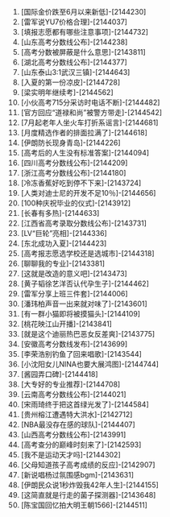 
1. [国际金价跌至6月以来新低]-[2144230]
1. [雷军说YU7价格合理]-[2144037]
1. [填报志愿都有哪些注意事项]-[2144732]
1. [山东高考分数线公布]-[2144238]
1. [高考分数被屏蔽是什么意思]-[2143811]
1. [湖北高考分数线公布]-[2144377]
1. [山东泰山3:1武汉三镇]-[2144643]
1. [入夏的第一份凉皮]-[2144728]
1. [梁实明年继续考]-[2144562]
1. [小伙高考715分采访时电话不断]-[2144482]
1. [官方回应“道禄和尚”被警方带走]-[2144542]
1. [7月起老年人坐火车打折系谣言]-[2144681]
1. [月度精选作者的排面拉满了]-[2144618]
1. [伊朗防长现身青岛]-[2144226]
1. [高考后的人生没有标准答案]-[2144094]
1. [四川高考分数线公布]-[2144209]
1. [浙江高考分数线公布]-[2144180]
1. [冷冻香蕉好吃到停不下来]-[2143724]
1. [人类对迪士尼的开发不足10％]-[2144656]
1. [100种庆祝毕业的仪式]-[2143912]
1. [长春有多热]-[2144633]
1. [江西省高考录取分数线公布]-[2143731]
1. [LV“巨轮”亮相]-[2144336]
1. [东北成功入夏]-[2144423]
1. [高考报志愿选学校还是选城市]-[2144318]
1. [聊聊我的专业]-[2143381]
1. [这就是改造的意义吧]-[2143473]
1. [黄子韬徐艺洋否认代孕生子]-[2144462]
1. [雷军分享上班三件套]-[2144006]
1. [潘玮柏声音一出来就对味了]-[2143601]
1. [有一群小猫即将被摸猫头]-[2144109]
1. [桃花映江山开播]-[2143841]
1. [就是这个迪丽热巴恶女反差爽]-[2143775]
1. [安徽高考分数线发布]-[2143699]
1. [李荣浩别钓鱼了回来唱歌]-[2143544]
1. [小沈阳女儿NINA也要大展鸿图]-[2144744]
1. [酱园弄口碑]-[2144418]
1. [大专好的专业推荐]-[2144708]
1. [云南高考分数线公布]-[2144021]
1. [宋雨琦终于把这首绿光发了]-[2144584]
1. [贵州榕江遭遇特大洪水]-[2142712]
1. [NBA最没存在感的球队]-[2144407]
1. [山西高考分数线公布]-[2143991]
1. [高考查分的巅峰时刻来了]-[2142593]
1. [我不是运动天才吗]-[2144302]
1. [父母知道孩子高考成绩的反应]-[2142907]
1. [新说唱杨过氛围感bgm]-[2143631]
1. [伊朗民众说1秒炸毁我42年人生]-[2144155]
1. [这简直就是行走的菌子探测器]-[2143648]
1. [陈宝国回忆拍大明王朝1566]-[2144511]